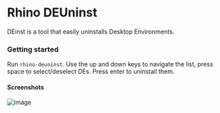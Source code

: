 # Rhino DEUninst

DEinst is a tool that easily uninstalls Desktop Environments.

### Getting started
Run `rhino-deuninst`. Use the up and down keys to navigate the list, press space to select/deselect DEs. Press enter to uninstall them.

#### Screenshots
![image](https://user-images.githubusercontent.com/58742515/168484231-fd343b0e-a98c-494d-af0c-0971c5e02d19.png)
